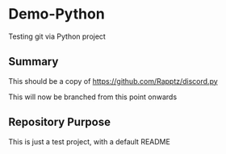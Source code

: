 # Demo-Python
Testing git via Python project

## Summary
This should be a copy of https://github.com/Rapptz/discord.py

This will now be branched from this point onwards

## Repository Purpose
This is just a test project, with a default README
